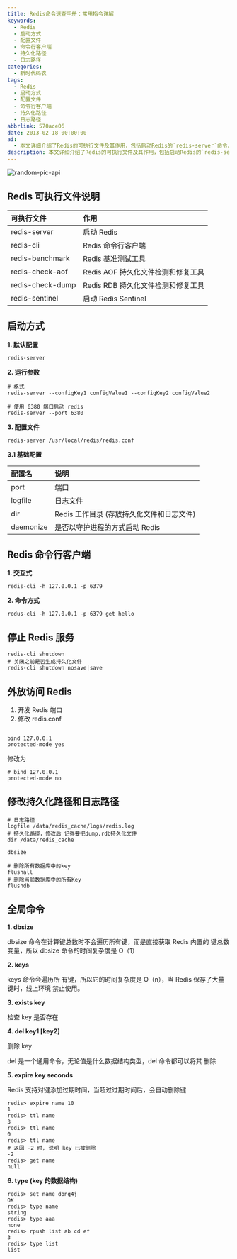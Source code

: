 ```yaml
---
title: Redis命令速查手册：常用指令详解
keywords:
  - Redis
  - 启动方式
  - 配置文件
  - 命令行客户端
  - 持久化路径
  - 日志路径
categories:
  - 新时代码农
tags:
  - Redis
  - 启动方式
  - 配置文件
  - 命令行客户端
  - 持久化路径
  - 日志路径
abbrlink: 570ace06
date: 2013-02-18 00:00:00
ai:
  - 本文详细介绍了Redis的可执行文件及其作用，包括启动Redis的`redis-server`命令、Redis命令行客户端`redis-cli`、基准测试工具`redis-benchmark`等。文章还讲解了如何通过运行参数和配置文件来启动Redis，以及Redis的持久化路径和日志路径的修改方法。此外，文章还介绍了Redis的命令行客户端使用方式，包括交互式方式和命令方式，并列举了停止Redis服务的命令。最后，文章讨论了Redis的全局命令，如`dbsize`、`keys`、`exists`、`del`、`expire`和`type`等，解释了它们的功能和使用方法。
description: 本文详细介绍了Redis的可执行文件及其作用，包括启动Redis的`redis-server`命令、Redis命令行客户端`redis-cli`、基准测试工具`redis-benchmark`等。文章还讲解了如何通过运行参数和配置文件来启动Redis，以及Redis的持久化路径和日志路径的修改方法。此外，文章还介绍了Redis的命令行客户端使用方式，包括交互式方式和命令方式，并列举了停止Redis服务的命令。最后，文章讨论了Redis的全局命令，如`dbsize`、`keys`、`exists`、`del`、`expire`和`type`等，解释了它们的功能和使用方法。
---
```


<!-- markdownlint-disable-next-line MD033 -->
<meta name="referrer" content="no-referrer"/>

![random-pic-api](https://api.dong4j.ink:1024/cover)

## Redis 可执行文件说明

| 可执行文件       | 作用                               |
| :--------------- | :--------------------------------- |
| redis-server     | 启动 Redis                         |
| redis-cli        | Redis 命令行客户端                 |
| redis-benchmark  | Redis 基准测试工具                 |
| redis-check-aof  | Redis AOF 持久化文件检测和修复工具 |
| redis-check-dump | Redis RDB 持久化文件检测和修复工具 |
| redis-sentinel   | 启动 Redis Sentinel                |

## 启动方式

**1. 默认配置**

```shell
redis-server
```

**2. 运行参数**

```shell
# 格式
redis-server --configKey1 configValue1 --configKey2 configValue2

# 使用 6380 端口启动 redis
redis-server --port 6380
```

**3. 配置文件**

```shell
redis-server /usr/local/redis/redis.conf
```

**3.1 基础配置**

| 配置名    | 说明                                      |
| :-------- | :---------------------------------------- |
| port      | 端口                                      |
| logfile   | 日志文件                                  |
| dir       | Redis 工作目录 (存放持久化文件和日志文件) |
| daemonize | 是否以守护进程的方式启动 Redis            |

## Redis 命令行客户端

**1. 交互式**

```shell
redis-cli -h 127.0.0.1 -p 6379
```

**2. 命令方式**

```shell
redus-cli -h 127.0.0.1 -p 6379 get hello
```

## 停止 Redis 服务

```shell
redis-cli shutdown
# 关闭之前是否生成持久化文件
redis-cli shutdown nosave|save
```

## 外放访问 Redis

1. 开发 Redis 端口
2. 修改 redis.conf

```shell

bind 127.0.0.1
protected-mode yes

```

修改为

```shell
# bind 127.0.0.1
protected-mode no
```

## 修改持久化路径和日志路径

```shell
# 日志路径
logfile /data/redis_cache/logs/redis.log
# 持久化路径，修改后 记得要把dump.rdb持久化文件
dir /data/redis_cache

dbsize

# 删除所有数据库中的key
flushall
# 删除当前数据库中的所有Key
flushdb
```

## 全局命令

**1. dbsize**

dbsize 命令在计算键总数时不会遍历所有键，而是直接获取 Redis 内置的 键总数变量，所以 dbsize 命令的时间复杂度是 O（1）

**2. keys**

keys 命令会遍历所 有键，所以它的时间复杂度是 O（n），当 Redis 保存了大量键时，线上环境 禁止使用。

**3. exists key**

检查 key 是否存在

**4. del key1 [key2]**

删除 key

del 是一个通用命令，无论值是什么数据结构类型，del 命令都可以将其 删除

**5. expire key seconds**

Redis 支持对键添加过期时间，当超过过期时间后，会自动删除键

```shell
redis> expire name 10
1
redis> ttl name
3
redis> ttl name
0
redis> ttl name
# 返回 -2 时, 说明 key 已被删除
-2
redis> get name
null
```

**6. type (key 的数据结构)**

```shell
redis> set name dong4j
OK
redis> type name
string
redis> type aaa
none
redis> rpush list ab cd ef
3
redis> type list
list
```
